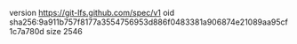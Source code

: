 version https://git-lfs.github.com/spec/v1
oid sha256:9a911b757f8177a3554756953d886f0483381a906874e21089aa95cf1c7a780d
size 2546
